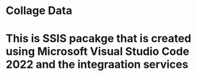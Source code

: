 # Collage Data 
# This is SSIS pacakge that is created using Microsoft Visual Studio Code 2022 and the integraation services
